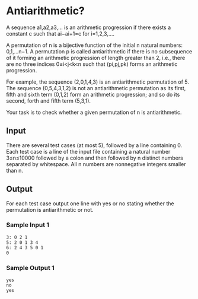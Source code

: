 # Antiarithmetic?
A sequence a1,a2,a3,… is an arithmetic progression if there exists a constant c such that ai−ai+1=c for i=1,2,3,….

A permutation of n is a bijective function of the initial n natural numbers: 0,1,…n−1. A permutation p is called antiarithmetic if there is no subsequence of it forming an arithmetic progression of length greater than 2, i.e., there are no three indices 0≤i<j<k<n such that (pi,pj,pk) forms an arithmetic progression.

For example, the sequence (2,0,1,4,3) is an antiarithmetic permutation of 5. The sequence (0,5,4,3,1,2) is not an antiarithmetic permutation as its first, fifth and sixth term (0,1,2) form an arithmetic progression; and so do its second, forth and fifth term (5,3,1).

Your task is to check whether a given permutation of n is antiarithmetic.

## Input
There are several test cases (at most 5), followed by a line containing 0. Each test case is a line of the input file containing a natural number 3≤n≤10000 followed by a colon and then followed by n distinct numbers separated by whitespace. All n numbers are nonnegative integers smaller than n.

## Output
For each test case output one line with yes or no stating whether the permutation is antiarithmetic or not.

### Sample Input 1
```
3: 0 2 1
5: 2 0 1 3 4
6: 2 4 3 5 0 1
0
```

### Sample Output 1
```
yes
no
yes
```
